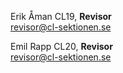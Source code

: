 Erik Åman CL19, **Revisor**  
revisor@cl-sektionen.se

Emil Rapp CL20, **Revisor**  
revisor@cl-sektionen.se

